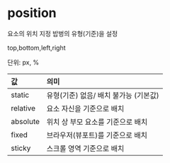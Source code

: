 # position

요소의 위치 지정 밥벙의 유형(기준)을 설정

top,bottom,left,right

단위: px, %

값|의미
:--|:--
static|유형(기준) 없음/ 배치 불가능 (기본값)
relative|요소 자신을 기준으로 배치
absolute|위치 상 부모 요소를 기준으로 배치
fixed|브라우저(뷰포트)를 기준으로 배치
sticky|스크롤 영역 기준으로 배치